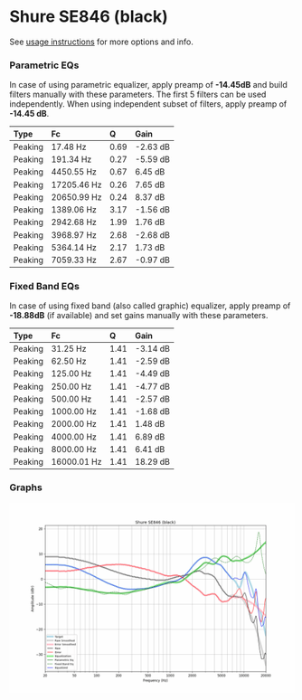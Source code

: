 # Shure SE846 (black)
See [usage instructions](https://github.com/jaakkopasanen/AutoEq#usage) for more options and info.

### Parametric EQs
In case of using parametric equalizer, apply preamp of **-14.45dB** and build filters manually
with these parameters. The first 5 filters can be used independently.
When using independent subset of filters, apply preamp of **-14.45 dB**.

| Type    | Fc          |    Q | Gain     |
|:--------|:------------|:-----|:---------|
| Peaking | 17.48 Hz    | 0.69 | -2.63 dB |
| Peaking | 191.34 Hz   | 0.27 | -5.59 dB |
| Peaking | 4450.55 Hz  | 0.67 | 6.45 dB  |
| Peaking | 17205.46 Hz | 0.26 | 7.65 dB  |
| Peaking | 20650.99 Hz | 0.24 | 8.37 dB  |
| Peaking | 1389.06 Hz  | 3.17 | -1.56 dB |
| Peaking | 2942.68 Hz  | 1.99 | 1.76 dB  |
| Peaking | 3968.97 Hz  | 2.68 | -2.68 dB |
| Peaking | 5364.14 Hz  | 2.17 | 1.73 dB  |
| Peaking | 7059.33 Hz  | 2.67 | -0.97 dB |

### Fixed Band EQs
In case of using fixed band (also called graphic) equalizer, apply preamp of **-18.88dB**
(if available) and set gains manually with these parameters.

| Type    | Fc          |    Q | Gain     |
|:--------|:------------|:-----|:---------|
| Peaking | 31.25 Hz    | 1.41 | -3.14 dB |
| Peaking | 62.50 Hz    | 1.41 | -2.59 dB |
| Peaking | 125.00 Hz   | 1.41 | -4.49 dB |
| Peaking | 250.00 Hz   | 1.41 | -4.77 dB |
| Peaking | 500.00 Hz   | 1.41 | -2.57 dB |
| Peaking | 1000.00 Hz  | 1.41 | -1.68 dB |
| Peaking | 2000.00 Hz  | 1.41 | 1.48 dB  |
| Peaking | 4000.00 Hz  | 1.41 | 6.89 dB  |
| Peaking | 8000.00 Hz  | 1.41 | 6.41 dB  |
| Peaking | 16000.01 Hz | 1.41 | 18.29 dB |

### Graphs
![](./Shure%20SE846%20(black).png)